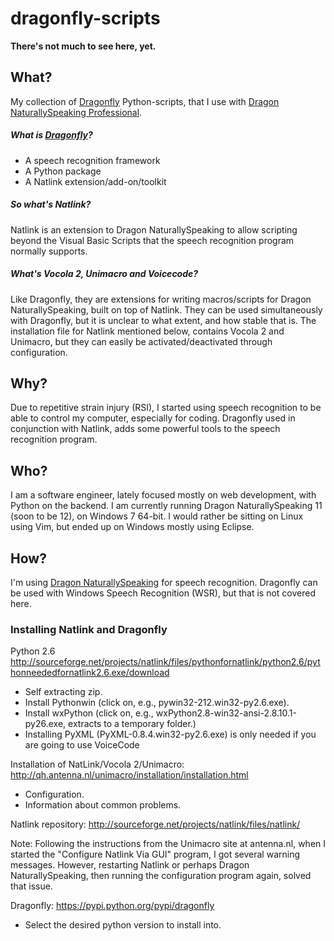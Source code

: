 # dragonfly-scripts

**There's not much to see here, yet.**

## What?

My collection of [Dragonfly](http://dragonfly-modules.googlecode.com/svn/trunk/command-modules/documentation/index.html) Python-scripts, that I use with [Dragon NaturallySpeaking Professional](http://www.nuance.com/for-business/by-product/dragon/dragon-for-the-pc/dragon-professional/index.htm).

##### What is [Dragonfly](http://dragonfly-modules.googlecode.com/svn/trunk/command-modules/documentation/index.html)?
* A speech recognition framework
* A Python package
* A Natlink extension/add-on/toolkit

##### So what's Natlink?
Natlink is an extension to Dragon NaturallySpeaking to allow scripting beyond the Visual Basic Scripts that the speech recognition program normally supports.

##### What's Vocola 2, Unimacro and Voicecode?
Like Dragonfly, they are extensions for writing macros/scripts for Dragon NaturallySpeaking, built on top of Natlink. They can be used simultaneously with Dragonfly, but it is unclear to what extent, and how stable that is.
The installation file for Natlink mentioned below, contains Vocola 2 and Unimacro, but they can easily be activated/deactivated through configuration.

## Why?

Due to repetitive strain injury (RSI), I started using speech recognition to be able to control my computer, especially for coding.
Dragonfly used in conjunction with Natlink, adds some powerful tools to the speech recognition program.

## Who?

I am a software engineer, lately focused mostly on web development, with Python on the backend.
I am currently running Dragon NaturallySpeaking 11 (soon to be 12), on Windows 7 64-bit. I would rather be sitting on Linux using Vim, but ended up on Windows mostly using Eclipse.

## How?

I'm using [Dragon NaturallySpeaking](http://www.nuance.com/for-business/by-product/dragon/dragon-for-the-pc/dragon-professional/index.htm)
for speech recognition.
Dragonfly can be used with Windows Speech Recognition (WSR), but that is not covered here.

### Installing Natlink and Dragonfly

Python 2.6
http://sourceforge.net/projects/natlink/files/pythonfornatlink/python2.6/pythonneededfornatlink2.6.exe/download
* Self extracting zip.
* Install Pythonwin (click on, e.g., pywin32-212.win32-py2.6.exe).
* Install wxPython (click on, e.g., wxPython2.8-win32-ansi-2.8.10.1-py26.exe, extracts to a temporary folder.)
* Installing PyXML (PyXML-0.8.4.win32-py2.6.exe) is only needed if you are going to use VoiceCode

Installation of NatLink/Vocola 2/Unimacro:
http://qh.antenna.nl/unimacro/installation/installation.html
* Configuration.
* Information about common problems.

Natlink repository:
http://sourceforge.net/projects/natlink/files/natlink/

Note:
Following the instructions from the Unimacro site at antenna.nl,
when I started the "Configure Natlink Via GUI" program, I got several warning messages.
However, restarting Natlink or perhaps Dragon NaturallySpeaking, then running the configuration program again, solved that issue.

Dragonfly:
https://pypi.python.org/pypi/dragonfly
* Select the desired python version to install into.











